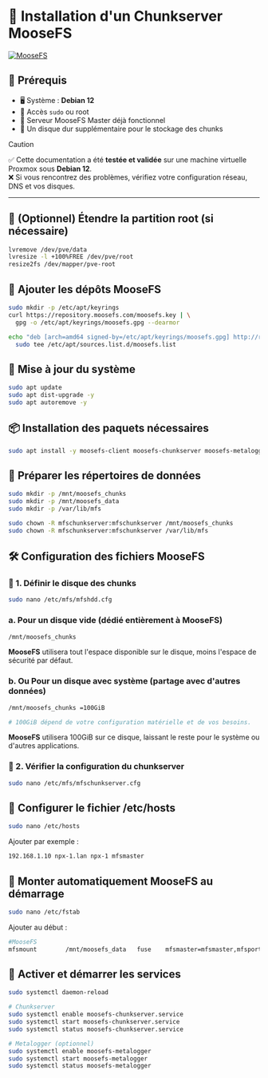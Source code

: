 # 🐘 Installation d'un Chunkserver MooseFS
[![MooseFS](https://img.shields.io/badge/MooseFS-Distributed%20FS-red?style=flat-square&logo=linux)](https://moosefs.com/)

## 🧾 Prérequis

* 🖥️ Système : **Debian 12**
* 🔐 Accès `sudo` ou root
* 🧠 Serveur MooseFS Master déjà fonctionnel
* 💽 Un disque dur supplémentaire pour le stockage des chunks

> [!caution]
> ✅ Cette documentation a été **testée et validée** sur une machine virtuelle Proxmox sous **Debian 12**.  
> ❌ Si vous rencontrez des problèmes, vérifiez votre configuration réseau, DNS et vos disques.

---

## 🧹 (Optionnel) Étendre la partition root (si nécessaire)

```bash
lvremove /dev/pve/data
lvresize -l +100%FREE /dev/pve/root
resize2fs /dev/mapper/pve-root
```

## 🐂 Ajouter les dépôts MooseFS

```bash
sudo mkdir -p /etc/apt/keyrings
curl https://repository.moosefs.com/moosefs.key | \
  gpg -o /etc/apt/keyrings/moosefs.gpg --dearmor

echo "deb [arch=amd64 signed-by=/etc/apt/keyrings/moosefs.gpg] http://repository.moosefs.com/moosefs-4/apt/debian/bookworm bookworm main" | \
  sudo tee /etc/apt/sources.list.d/moosefs.list
```

## 🔄 Mise à jour du système

```bash
sudo apt update
sudo apt dist-upgrade -y
sudo apt autoremove -y
```

## 📦 Installation des paquets nécessaires

```bash
sudo apt install -y moosefs-client moosefs-chunkserver moosefs-metalogger dfc
```

## 📁 Préparer les répertoires de données

```bash
sudo mkdir -p /mnt/moosefs_chunks
sudo mkdir -p /mnt/moosefs_data
sudo mkdir -p /var/lib/mfs

sudo chown -R mfschunkserver:mfschunkserver /mnt/moosefs_chunks
sudo chown -R mfschunkserver:mfschunkserver /var/lib/mfs
```

## 🛠️ Configuration des fichiers MooseFS

### 📌 1. Définir le disque des chunks

```bash
sudo nano /etc/mfs/mfshdd.cfg
```

### a. Pour un disque vide (dédié entièrement à MooseFS)

```bash
/mnt/moosefs_chunks
```

**MooseFS** utilisera tout l'espace disponible sur le disque, moins l'espace de sécurité par défaut.

### b. Ou Pour un disque avec système (partage avec d'autres données)

```bash
/mnt/moosefs_chunks =100GiB 

# 100GiB dépend de votre configuration matérielle et de vos besoins.
```

**MooseFS** utilisera 100GiB sur ce disque, laissant le reste pour le système ou d'autres applications.

### 📌 2. Vérifier la configuration du chunkserver

```bash
sudo nano /etc/mfs/mfschunkserver.cfg
```

## 📇 Configurer le fichier /etc/hosts

```bash
sudo nano /etc/hosts
```

Ajouter par exemple :

```bash
192.168.1.10 npx-1.lan npx-1 mfsmaster
```

## 🔁 Monter automatiquement MooseFS au démarrage

```bash
sudo nano /etc/fstab
```

Ajouter au début : 

```bash
#MooseFS
mfsmount        /mnt/moosefs_data   fuse    mfsmaster=mfsmaster,mfsport=9421,_netdev,nonempty   0 0
```

## 🚀 Activer et démarrer les services

```bash
sudo systemctl daemon-reload

# Chunkserver
sudo systemctl enable moosefs-chunkserver.service
sudo systemctl start moosefs-chunkserver.service
sudo systemctl status moosefs-chunkserver.service

# Metalogger (optionnel)
sudo systemctl enable moosefs-metalogger
sudo systemctl start moosefs-metalogger
sudo systemctl status moosefs-metalogger
```
